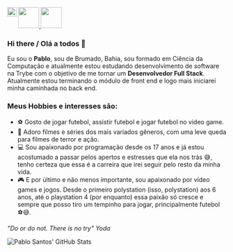 <a target="_blank" href="https://www.instagram.com/pabloosaantoos/">
  <img src="https://camo.githubusercontent.com/109977a284aefe0c20628563ac58b29776daad72fdaf4bdbff46cbc34c922a03/68747470733a2f2f63646e2e69636f6e2d69636f6e732e636f6d2f69636f6e73322f313231312f504e472f3531322f313439313537393630322d79756d6d696e6b79736f6369616c6d6564696133365f38333036372e706e67" data-canonical-src="https://cdn.icon-icons.com/icons2/1211/PNG/512/1491579602-yumminkysocialmedia36_83067.png" style="max-width:100%;" width="48px" height="48px">
</a>


<a target="_blank" href="https://www.linkedin.com/in/pablosantos25/">  
  <img src="https://camo.githubusercontent.com/7896e305249b958e8aa7638ca2e0bcff692290215240eabf8db02a570d2e0835/68747470733a2f2f692e6962622e636f2f4b7832475372542f6c696e6b6564696e2e706e67" data-canonical-src="https://i.ibb.co/Kx2GSrT/linkedin.png" style="max-width:100%;" width="48px" height="48px">
</a>

<a target="_blank" href="mailto:pablo.trybe@gmail.com">
  <img align="left" alt="Gmail" width="22px" src="https://cdn.jsdelivr.net/npm/simple-icons@v3/icons/gmail.svg" />
</a>

### Hi there / Olá a todos 👋
Eu sou o **Pablo**, sou de Brumado, Bahia, sou formado em Ciência da Computação e atualmente estou estudando desenvolvimento de software na Trybe com o objetivo de me tornar um **Desenvolvedor Full Stack**. Atualmente estou terminando o módulo de front end e logo mais iniciarei minha caminhada no back end.

### Meus Hobbies e interesses são:
* :soccer: Gosto de jogar futebol, assistir futebol e jogar futebol no video game.
* :movie_camera: Adoro filmes e séries dos mais variados gêneros, com uma leve queda para filmes de terror e ação.
* :computer: Sou apaixonado por programação desde os 17 anos e já estou acostumado a passar pelos apertos e estresses que ela nos trás :sweat_smile:, tenho certeza que essa é a carreira que irei seguir pelo resto da minha vida.
* :video_game: E por último e não menos importante, sou apaixonado por vídeo games e jogos. Desde o primeiro polystation (isso, polystation) aos 6 anos, até o playstation 4 (por enquanto) essa paixão só cresce e sempre que posso tiro um tempinho para jogar, principalmente futebol :soccer::sweat_smile:.
 
*"Do or do not. There is no try"*
                *Yoda*

![Pablo Santos' GitHub Stats](https://github-readme-stats.vercel.app/api?username=Bynho25&show_icons=true)

<!--
**Bynho25/Bynho25** is a ✨ _special_ ✨ repository because its `README.md` (this file) appears on your GitHub profile.

Here are some ideas to get you started:

- 🔭 I’m currently working on ...
- 🌱 I’m currently learning ...
- 👯 I’m looking to collaborate on ...
- 🤔 I’m looking for help with ...
- 💬 Ask me about ...
- 📫 How to reach me: ...
- 😄 Pronouns: ...
- ⚡ Fun fact: ...
-->
